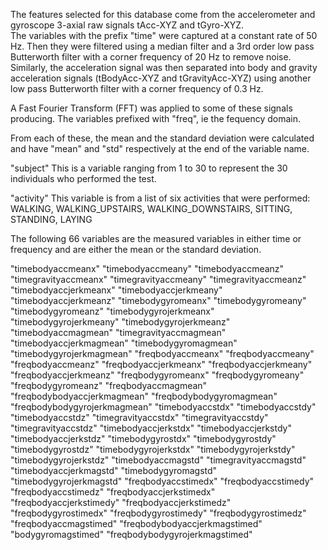 The features selected for this database come from the accelerometer and gyroscope 3-axial raw signals tAcc-XYZ and tGyro-XYZ.  
The variables with the prefix "time" were captured at a constant rate of 50 Hz. Then they were filtered using 
a median filter and a 3rd order low pass Butterworth filter with a corner frequency of 20 Hz to remove noise. Similarly, the 
acceleration signal was then separated into body and gravity acceleration signals (tBodyAcc-XYZ and tGravityAcc-XYZ) using 
another low pass Butterworth filter with a corner frequency of 0.3 Hz. 

A Fast Fourier Transform (FFT) was applied to some of these signals producing.  The variables prefixed with "freq", ie the 
fequency domain. 


From each of these, the mean and the standard deviation were calculated and have "mean" and "std" respectively at the end of
the variable name.


"subject"             This is a variable ranging from 1 to 30 to represent the 30 individuals who performed the test.

"activity"            This variable is from a list of six activities that were performed: WALKING, WALKING_UPSTAIRS,
                      WALKING_DOWNSTAIRS, SITTING, STANDING, LAYING 

The following 66 variables are the measured variables in either time or frequency and are either the mean or the standard deviation.

"timebodyaccmeanx" 
"timebodyaccmeany" 
"timebodyaccmeanz" 
"timegravityaccmeanx" 
"timegravityaccmeany" 
"timegravityaccmeanz" 
"timebodyaccjerkmeanx" 
"timebodyaccjerkmeany" 
"timebodyaccjerkmeanz" 
"timebodygyromeanx" 
"timebodygyromeany" 
"timebodygyromeanz" 
"timebodygyrojerkmeanx" 
"timebodygyrojerkmeany" 
"timebodygyrojerkmeanz" 
"timebodyaccmagmean" 
"timegravityaccmagmean" 
"timebodyaccjerkmagmean" 
"timebodygyromagmean" 
"timebodygyrojerkmagmean" 
"freqbodyaccmeanx" 
"freqbodyaccmeany" 
"freqbodyaccmeanz" 
"freqbodyaccjerkmeanx" 
"freqbodyaccjerkmeany" 
"freqbodyaccjerkmeanz" 
"freqbodygyromeanx" 
"freqbodygyromeany" 
"freqbodygyromeanz" 
"freqbodyaccmagmean" 
"freqbodybodyaccjerkmagmean" 
"freqbodybodygyromagmean" 
"freqbodybodygyrojerkmagmean" 
"timebodyaccstdx" 
"timebodyaccstdy" 
"timebodyaccstdz" 
"timegravityaccstdx" 
"timegravityaccstdy" 
"timegravityaccstdz" 
"timebodyaccjerkstdx" 
"timebodyaccjerkstdy" 
"timebodyaccjerkstdz" 
"timebodygyrostdx" 
"timebodygyrostdy" 
"timebodygyrostdz" 
"timebodygyrojerkstdx" 
"timebodygyrojerkstdy" 
"timebodygyrojerkstdz" 
"timebodyaccmagstd" 
"timegravityaccmagstd" 
"timebodyaccjerkmagstd" 
"timebodygyromagstd" 
"timebodygyrojerkmagstd" 
"freqbodyaccstimedx" 
"freqbodyaccstimedy" 
"freqbodyaccstimedz" 
"freqbodyaccjerkstimedx" 
"freqbodyaccjerkstimedy" 
"freqbodyaccjerkstimedz" 
"freqbodygyrostimedx" 
"freqbodygyrostimedy" 
"freqbodygyrostimedz" 
"freqbodyaccmagstimed" 
"freqbodybodyaccjerkmagstimed" 
"bodygyromagstimed" 
"freqbodybodygyrojerkmagstimed"